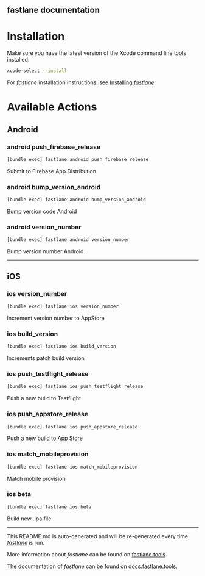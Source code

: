 fastlane documentation
----

# Installation

Make sure you have the latest version of the Xcode command line tools installed:

```sh
xcode-select --install
```

For _fastlane_ installation instructions, see [Installing _fastlane_](https://docs.fastlane.tools/#installing-fastlane)

# Available Actions

## Android

### android push_firebase_release

```sh
[bundle exec] fastlane android push_firebase_release
```

Submit to Firebase App Distribution

### android bump_version_android

```sh
[bundle exec] fastlane android bump_version_android
```

Bump version code Android

### android version_number

```sh
[bundle exec] fastlane android version_number
```

Bump version number Android

----


## iOS

### ios version_number

```sh
[bundle exec] fastlane ios version_number
```

Increment version number to AppStore

### ios build_version

```sh
[bundle exec] fastlane ios build_version
```

Increments patch build version

### ios push_testflight_release

```sh
[bundle exec] fastlane ios push_testflight_release
```

Push a new build to Testflight

### ios push_appstore_release

```sh
[bundle exec] fastlane ios push_appstore_release
```

Push a new build to App Store

### ios match_mobileprovision

```sh
[bundle exec] fastlane ios match_mobileprovision
```

Match mobile provision

### ios beta

```sh
[bundle exec] fastlane ios beta
```

Build new .ipa file

----

This README.md is auto-generated and will be re-generated every time [_fastlane_](https://fastlane.tools) is run.

More information about _fastlane_ can be found on [fastlane.tools](https://fastlane.tools).

The documentation of _fastlane_ can be found on [docs.fastlane.tools](https://docs.fastlane.tools).
